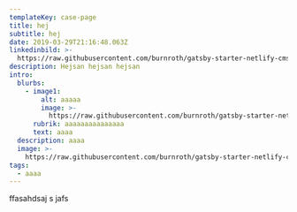 ```yaml
---
templateKey: case-page
title: hej
subtitle: hej
date: 2019-03-29T21:16:48.063Z
linkedinbild: >-
  https://raw.githubusercontent.com/burnroth/gatsby-starter-netlify-cms/master/static/img/crm-skiss.png
description: Hejsan hejsan hejsan
intro:
  blurbs:
    - image1:
        alt: aaaaa
        image: >-
          https://raw.githubusercontent.com/burnroth/gatsby-starter-netlify-cms/master/static/img/blog-index.jpg
      rubrik: aaaaaaaaaaaaaaa
      text: aaaa
  description: aaaa
  image: >-
    https://raw.githubusercontent.com/burnroth/gatsby-starter-netlify-cms/master/static/img/apple-touch-icon.png
tags:
  - aaaa
---
```

ffasahdsaj s jafs
